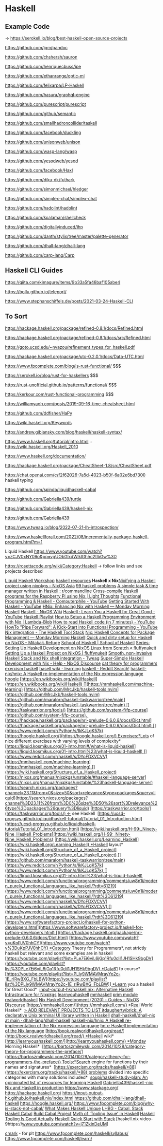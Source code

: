 # Haskell

## Example Code
→ https://serokell.io/blog/best-haskell-open-source-projects 

https://github.com/jgm/pandoc

https://github.com/chshersh/sauron

https://github.com/henriquecbuss/ipe

https://github.com/ethanrange/optic-ml

https://github.com/felixarpa/LP-Haskell

https://github.com/hasura/graphql-engine

https://github.com/purescript/purescript 

https://github.com/github/semantic

https://github.com/smallhadroncollider/taskell

https://github.com/facebook/duckling

https://github.com/unisonweb/unison

https://github.com/wasp-lang/wasp

https://github.com/yesodweb/yesod

https://github.com/facebook/Haxl

https://github.com/diku-dk/futhark

https://github.com/simonmichael/hledger

https://github.com/simplex-chat/simplex-chat

https://github.com/hadolint/hadolint

https://github.com/koalaman/shellcheck

https://github.com/digitallyinduced/ihp

https://github.com/danth/stylix/tree/master/palette-generator

https://github.com/dhall-lang/dhall-lang

https://github.com/carp-lang/Carp

## Haskell CLI Guides
https://qiita.com/kimagure/items/9b33a5fa48baf105abe4 

https://bollu.github.io/teleport/

https://www.stephanschiffels.de/posts/2021-03-24-Haskell-CLI

## To Sort
https://hackage.haskell.org/package/refined-0.8.1/docs/Refined.html

https://hackage.haskell.org/package/refined-0.8.1/docs/src/Refined.html

https://goto.ucsd.edu/~nvazou/refinement_types_for_haskell.pdf 

https://hackage.haskell.org/package/utc-0.2.0.1/docs/Data-UTC.html 

https://www.fpcomplete.com/blog/is-rust-functional/ $$$

https://serokell.io/blog/rust-for-haskellers $$$

https://rust-unofficial.github.io/patterns/functional/ $$$

https://kerkour.com/rust-functional-programming $$$

https://williamyaoh.com/posts/2019-09-16-time-cheatsheet.html 

https://github.com/ddfisher/HaPy

https://wiki.haskell.org/Keywords 

https://andrew.gibiansky.com/blog/haskell/haskell-syntax/ 

https://www.haskell.org/tutorial/intro.html  +  https://wiki.haskell.org/Haskell_2010 

https://www.haskell.org/documentation/ 

https://hackage.haskell.org/package/CheatSheet-1.8/src/CheatSheet.pdf 

https://chat.openai.com/c/f2f62026-7a5d-4023-b50f-6a02e6bd7300 haskell typing

https://github.com/spinda/liquidhaskell-cabal 

https://github.com/Gabriella439/turtle

https://github.com/Gabriella439/haskell-nix

https://github.com/Gabriella439 

https://www.tweag.io/blog/2022-07-21-lh-introspection/

https://www.haskellforall.com/2022/08/incrementally-package-haskell-program.html?m=1

Liquid Haskell https://www.youtube.com/watch?v=zCJV0xNY06o&pp=ygUObGlxdWlkIGhhc2tlbGw%3D 

https://rosettacode.org/wiki/Category:Haskell → follow links and see projects described

[Liquid Haskell Workshop](https://www.youtube.com/watch?v=zCJV0xNY06o)
 [haskell resources](https://discord.com/channels/834325286664929280/902554373094252554/1198694610436882590)
**Haskell x Nix**[Nixifying a Haskell project using nixpkgs – NixOS Asia](ghttps://nixos.asia/en/nixify-haskell-nixpkgs)
[99 haskell problems](https://wiki.haskell.org/H-99:_Ninety-Nine_Haskell_Problems)
[A simple task & time manager written in Haskell : r/commandline](ghttps://www.reddit.com/r/commandline/comments/fbf8ej/a_simple_task_time_manager_written_in_haskell/)
[Cross-compile Haskell programs for the Raspberry Pi using Nix | Light Thoughts](ghttps://blog.michivi.com/posts/2020-06-cross-compile-haskell-for-raspberry-pi/)
[Functional Programming & Haskell - Computerphile - YouTube](ghttps://www.youtube.com/watch?v%3DLnX3B9oaKzw%26t%3D4s)
[Getting Started With Haskell - YouTube](ghttps://www.youtube.com/watch?v%3DfJRBeWwdby8%26t%3D2s)
[HNix: Enhancing Nix with Haskell — Monday Morning Haskell](ghttps://mmhaskell.com/blog/2018/5/28/hnix-enhancing-nix-with-haskell?utm_content%3Dcmp-true)
[Haskell - NixOS Wiki](https://nixos.wiki/wiki/Haskell)
[Haskell : Learn You a Haskell for Great Good - YouTube](ghttps://www.youtube.com/playlist?list%3DPLS6urCrsYES24Fwzg5-Uga1QEbNm9kiU_)
[Haskell Playlist](https://www.youtube.com/playlist?app%3Ddesktop%26list%3DPLF1Z-APd9zK7usPMx3LGMZEHrECUGodd3)
[How to Setup a Haskell Programming Environment with Nix | Lambda-Blob](ghttps://lambdablob.com/posts/nix-haskell-programming-environment/)
[How to read Haskell code (in 7 minutes) - YouTube](ghttps://www.youtube.com/watch?v%3DgK0hMxJhqwM)
[HowTo "Pipe Forward": A Kick-Start into Functional Programming - YouTube](https://www.youtube.com/watch?v%3DVJ0gxoxf-iU)
[Nix integration - The Haskell Tool Stack](ghttps://docs.haskellstack.org/en/stable/nix_integration/)
[Nix: Haskell Concepts for Package Managment — Monday Morning Haskell](ghttps://mmhaskell.com/blog/2018/5/21/nix-haskell-concepts-for-package-managment)
[Quick and dirty setup for Haskell on NixOS - Mitaka’s Refuge](https://dimitarg.github.io/nixos-haskell/)
[School of Haskell | School of Haskell](https://www.schoolofhaskell.com/)
[Series: Setting Up Haskell Development on NixOS Linux from Scratch « fluffynukeit](https://fluffynukeit.com/series/haskell-nixos/)
[Setting Up a Haskell Project on NixOS | fluffynukeit](https://fluffynukeit.com/setting-up-a-haskell-project-on-nixos/)
[Smooth, non-invasive Haskell Stack and Nix shell integration - Tweag](ghttps://www.tweag.io/blog/2022-06-02-haskell-stack-nix-shell/)
[Super-Simple Haskell Development with Nix - Help - NixOS Discourse](https://discourse.nixos.org/t/super-simple-haskell-development-with-nix/14287/2)
[cat theory for programmers](https://bartoszmilewski.com/2014/10/28/category-theory-for-programmers-the-preface/)
[exercism haskell](https://exercism.org/tracks/haskell/*88)
[hasell wiki - learning](https://wiki.haskell.org/Learning_Haskell)
[haskell - Reddit Search!](ghttps://www.reddit.com/r/commandline/search/?q%3Dhaskell%26type%3Dlink%26cId%3Df2d728b3-4b9f-442f-8c19-e34790418b56%26iId%3D5e9cff63-c465-475b-89d0-6a7f4fea360a)
[haskell-nix/hnix: A Haskell re-implementation of the Nix expression language](ghttps://github.com/haskell-nix/hnix?tab%3Dreadme-ov-file)
[hoogle](https://hoogle.haskell.org/)
[https://en.wikibooks.org/wiki/Haskell](https://en.wikibooks.org/wiki/Haskell) [](https://mmhaskell.com/machine-learning)
[https://github.com/MrcJkb/haskell-tools.nvim](https://github.com/MrcJkb/haskell-tools.nvim)
[https://github.com/maralorn/haskell-taskwarrior/tree/main](https://github.com/maralorn/haskell-taskwarrior/tree/main) [](https://taskwarrior.org/tools/)
[https://github.com/system-f/fp-course](https://github.com/system-f/fp-course), 
[https://hackage.haskell.org/package/nri-prelude-0.6.0.6/docs/Dict.html](https://hackage.haskell.org/package/nri-prelude-0.6.0.6/docs/Dict.html) [](https://www.reddit.com/r/Python/s/IkKJLgK57k)
[https://hoogle.haskell.org/](https://hoogle.haskell.org/) Exercises:*Lots of nice different exercises with varying levels of complexity* 
[https://liquid.kosmikus.org/01-intro.html#/what-is-liquid-haskell](https://liquid.kosmikus.org/01-intro.html%23/what-is-liquid-haskell) [](https://www.reddit.com/r/haskell/s/DYoFDXVCVV)
[https://mmhaskell.com/machine-learning](https://mmhaskell.com/machine-learning) [](https://wiki.haskell.org/Structure_of_a_Haskell_project)
[https://nixos.org/manual/nixpkgs/unstable/#haskell-language-server](https://nixos.org/manual/nixpkgs/unstable/%23haskell-language-server)
[https://search.nixos.org/packages?channel=23.11&from=0&size=50&sort=relevance&type=packages&query=liquid](https://search.nixos.org/packages?channel%3D23.11%26from%3D0%26size%3D50%26sort%3Drelevance%26type%3Dpackages%26query%3Dliquid)
[https://taskwarrior.org/tools/](https://taskwarrior.org/tools/) ← see Haskell [](https://www.softwarefactory-project.io/haskell-for-python-developers.html)
[https://ucsd-progsys.github.io/liquidhaskell-tutorial/Tutorial_01_Introduction.html](https://ucsd-progsys.github.io/liquidhaskell-tutorial/Tutorial_01_Introduction.html)
[https://wiki.haskell.org/H-99:_Ninety-Nine_Haskell_Problems](https://wiki.haskell.org/H-99:_Ninety-Nine_Haskell_Problems)
[https://wiki.haskell.org/Learning_Haskell](https://wiki.haskell.org/Learning_Haskell) *Haskell layout* 
[https://wiki.haskell.org/Structure_of_a_Haskell_project](https://wiki.haskell.org/Structure_of_a_Haskell_project) [](https://github.com/maralorn/haskell-taskwarrior/tree/main)
[https://www.reddit.com/r/Python/s/IkKJLgK57k](https://www.reddit.com/r/Python/s/IkKJLgK57k) [](https://liquid.kosmikus.org/01-intro.html%23/what-is-liquid-haskell)
[https://www.reddit.com/r/functionalprogramming/comments/uw8n1i/modern_purely_functional_languages_like_haskell/?rdt=61219](https://www.reddit.com/r/functionalprogramming/comments/uw8n1i/modern_purely_functional_languages_like_haskell/?rdt%3D61219)
[https://www.reddit.com/r/haskell/s/DYoFDXVCVV](https://www.reddit.com/r/haskell/s/DYoFDXVCVV) [](https://www.reddit.com/r/functionalprogramming/comments/uw8n1i/modern_purely_functional_languages_like_haskell/?rdt%3D61219)
[https://www.softwarefactory-project.io/haskell-for-python-developers.html](https://www.softwarefactory-project.io/haskell-for-python-developers.html) [](https://hackage.haskell.org/package/nri-prelude-0.6.0.6/docs/Dict.html)
[https://www.youtube.com/watch?v=uKpPJV0hhCY](https://www.youtube.com/watch?v%3DuKpPJV0hhCY) *Category Theory for Programmers*, not strictly haskell but relevant and some examples are in haskell 
[https://youtube.com/playlist?list=PLe7Ei6viL6jGp1Rfu0dil1JH1SHk9bgDV](https://youtube.com/playlist?list%3DPLe7Ei6viL6jGp1Rfu0dil1JH1SHk9bgDV) *Data61 fp course* 
[https://youtube.com/playlist?list=PLly9WMAVMrayYo2c-1E_rIRwBXG_FbLBW](https://youtube.com/playlist?list%3DPLly9WMAVMrayYo2c-1E_rIRwBXG_FbLBW)] *Learn you a haskell for Great Good* 
[input-output-hk/haskell.nix: Alternative Haskell Infrastructure for Nixpkgs](ghttps://github.com/input-output-hk/haskell.nix)
[learnyouhaskell](http://learnyouahaskell.com/)
[mmhaskell](https://mmhaskell.com/)
[prim module](https://jordanmartinez.github.io/purescript-jordans-reference-site/content/11-Syntax/01-Basic-Syntax/src/01-Preliminary-Concepts/03-The-Prim-Module-ps.html)
[realworldhaskell](http://book.realworldhaskell.org/read/)
[Nix Haskell Development (2020) - Guides - NixOS Discourse](https://discourse.nixos.org/t/nix-haskell-development-2020/6170)
[https://mmhaskell.com/](https://mmhaskell.com/) *Real World Haskell* 
[> ADD RELEVANT PROJECTS TO LIST jtdaugherty/brick: A declarative Unix terminal UI library written in Haskell](ghttps://github.com/jtdaugherty/brick?tab%3Dreadme-ov-file)
[dhall-haskell/dhall-nix at main · dhall-lang/dhall-haskell](https://github.com/dhall-lang/dhall-haskell/tree/main/dhall-nix)
[haskell-nix/hnix: A Haskell re-implementation of the Nix expression language](ghttps://github.com/haskell-nix/hnix)
[hnix: Haskell implementation of the Nix language](ghttps://hackage.haskell.org/package/hnix)
[http://book.realworldhaskell.org/read/](http://book.realworldhaskell.org/read/) *Haskell wiki* 
[http://learnyouahaskell.com/](http://learnyouahaskell.com/) *Monday Morning Haskell* 
[https://bartoszmilewski.com/2014/10/28/category-theory-for-programmers-the-preface/](https://bartoszmilewski.com/2014/10/28/category-theory-for-programmers-the-preface/) Tools:*Search engine for functions by their names and signatures* 
[https://exercism.org/tracks/haskell/*88](https://exercism.org/tracks/haskell/*88) problems divided into specific categories with many solutions included* 
[soupi/haskell-study-plan: An opinionated list of resources for learning Haskell](ghttps://github.com/soupi/haskell-study-plan)
[Gabriella439/haskell-nix: Nix and Haskell in production](https://github.com/Gabriella439/haskell-nix)
https://www.stackage.org/
https://hackage.haskell.org/
https://input-output-hk.github.io/haskell.nix/index.html
https://github.com/dhall-lang/dhall-haskell
https://hoogle.haskell.org/
https://www.fpcomplete.com/blog/why-is-stack-not-cabal/
[What Makes Haskell Unique](https://www.youtube.com/watch?v=DebDaiYev2M)
[LHBG - Cabal. Stack](https://www.youtube.com/watch?v=Hym2WD3Gsvg)
[Haskell Cabal](https://www.youtube.com/watch?v=-DHEmrKhjCM)
[Build Cabal Project](https://www.youtube.com/watch?v=aYlHnrez8-I)
[Myth of 'Tooling Issue' in Haskell](https://www.youtube.com/watch?v=c7FncTzvpUQ)
[Haskell Tooling Is Good Actually](https://www.youtube.com/watch?v=jjuSXbv1nW8)
[Haskell Quick Start with Stack](https://www.youtube.com/watch?v=BkPVjvTEeK4&list=PLw5h0DiJ-9PDVbW-6-epbMKz4WCPyA5D3&index=2)
[haskell.nix video-9https://www.youtube.com/watch?v=j71ZkinDeUM)

[cmark](https://hackage.haskell.org/package/cmark) - for plt
https://www.fpcomplete.com/haskell/syllabus/
https://www.fpcomplete.com/haskell/learn/


